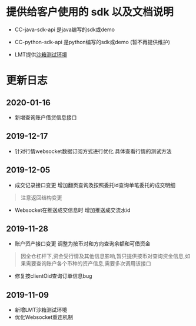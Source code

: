 
# 提供给客户使用的 sdk 以及文档说明

- CC-java-sdk-api  是java编写的sdk或demo

- CC-python-sdk-api 是python编写的sdk或demo (暂不再提供维护)

- LMT提供[沙箱测试环境](https://github.com/lmttrade/open-api-v1-sdk/blob/master/docs/README.md)

# 更新日志
## 2020-01-16
- 新增查询账户借贷信息接口

## 2019-12-17
- 针对行情websocket数据订阅方式进行优化 具体查看行情的测试方法

## 2019-12-05
- 成交记录接口变更 增加翻页查询及按照委托id查询单笔委托的成交明细
> 注意返回结构变更

- Websocket在推送成交信息时 增加推送成交流水id

## 2019-11-28
- 账户资产接口变更 调整为按币对和方向查询余额和可借资金
> 因全仓杠杆下,资金受行情及其他信息影响,暂只提供按币对查询资金信息,如果需要查询账户各个币种的资产信息,需要多次调用该接口

- 修复按clientOid查询订单信息bug

## 2019-11-09
- 新增LMT沙箱测试环境
- 优化Websocket重连机制

